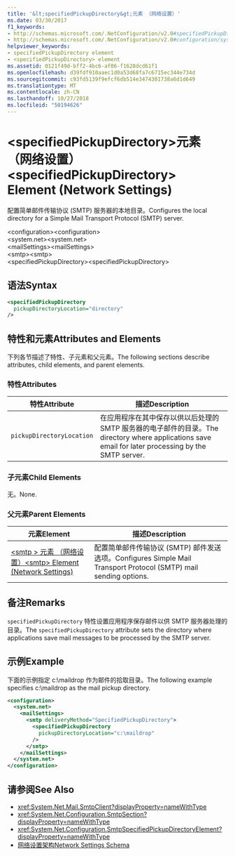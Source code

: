 ```yaml
---
title: '&lt;specifiedPickupDirectory&gt;元素 （网络设置）'
ms.date: 03/30/2017
f1_keywords:
- http://schemas.microsoft.com/.NetConfiguration/v2.0#specifiedPickupDirectory
- http://schemas.microsoft.com/.NetConfiguration/v2.0#configuration/system.net/mailSettings/smtp/specifiedPickupDirectory
helpviewer_keywords:
- specifiedPickupDirectory element
- <specifiedPickupDirectory> element
ms.assetid: 0121f49d-bff2-4bc6-af06-f1628dcd61f1
ms.openlocfilehash: d39fdf910aaec1d0a53d68fa7c6715ec344e734d
ms.sourcegitcommit: c93fd5139f9efcf6db514e3474301738a6d1d649
ms.translationtype: MT
ms.contentlocale: zh-CN
ms.lasthandoff: 10/27/2018
ms.locfileid: "50194626"
---
```

# <a name="ltspecifiedpickupdirectorygt-element-network-settings"></a><span data-ttu-id="4dbe3-102">&lt;specifiedPickupDirectory&gt;元素 （网络设置）</span><span class="sxs-lookup"><span data-stu-id="4dbe3-102">&lt;specifiedPickupDirectory&gt; Element (Network Settings)</span></span>
<span data-ttu-id="4dbe3-103">配置简单邮件传输协议 (SMTP) 服务器的本地目录。</span><span class="sxs-lookup"><span data-stu-id="4dbe3-103">Configures the local directory for a Simple Mail Transport Protocol (SMTP) server.</span></span>  
  
 <span data-ttu-id="4dbe3-104">\<configuration></span><span class="sxs-lookup"><span data-stu-id="4dbe3-104">\<configuration></span></span>  
<span data-ttu-id="4dbe3-105">\<system.net></span><span class="sxs-lookup"><span data-stu-id="4dbe3-105">\<system.net></span></span>  
<span data-ttu-id="4dbe3-106">\<mailSettings></span><span class="sxs-lookup"><span data-stu-id="4dbe3-106">\<mailSettings></span></span>  
<span data-ttu-id="4dbe3-107">\<smtp></span><span class="sxs-lookup"><span data-stu-id="4dbe3-107">\<smtp></span></span>  
<span data-ttu-id="4dbe3-108">\<specifiedPickupDirectory></span><span class="sxs-lookup"><span data-stu-id="4dbe3-108">\<specifiedPickupDirectory></span></span>  
  
## <a name="syntax"></a><span data-ttu-id="4dbe3-109">语法</span><span class="sxs-lookup"><span data-stu-id="4dbe3-109">Syntax</span></span>  
  
```xml  
<specifiedPickupDirectory  
  pickupDirectoryLocation="directory"   
/>  
```  
  
## <a name="attributes-and-elements"></a><span data-ttu-id="4dbe3-110">特性和元素</span><span class="sxs-lookup"><span data-stu-id="4dbe3-110">Attributes and Elements</span></span>  
 <span data-ttu-id="4dbe3-111">下列各节描述了特性、子元素和父元素。</span><span class="sxs-lookup"><span data-stu-id="4dbe3-111">The following sections describe attributes, child elements, and parent elements.</span></span>  
  
### <a name="attributes"></a><span data-ttu-id="4dbe3-112">特性</span><span class="sxs-lookup"><span data-stu-id="4dbe3-112">Attributes</span></span>  
  
|<span data-ttu-id="4dbe3-113">特性</span><span class="sxs-lookup"><span data-stu-id="4dbe3-113">Attribute</span></span>|<span data-ttu-id="4dbe3-114">描述</span><span class="sxs-lookup"><span data-stu-id="4dbe3-114">Description</span></span>|  
|---------------|-----------------|  
|`pickupDirectoryLocation`|<span data-ttu-id="4dbe3-115">在应用程序在其中保存以供以后处理的 SMTP 服务器的电子邮件的目录。</span><span class="sxs-lookup"><span data-stu-id="4dbe3-115">The directory where applications save email for later processing by the SMTP server.</span></span>|  
  
### <a name="child-elements"></a><span data-ttu-id="4dbe3-116">子元素</span><span class="sxs-lookup"><span data-stu-id="4dbe3-116">Child Elements</span></span>  
 <span data-ttu-id="4dbe3-117">无。</span><span class="sxs-lookup"><span data-stu-id="4dbe3-117">None.</span></span>  
  
### <a name="parent-elements"></a><span data-ttu-id="4dbe3-118">父元素</span><span class="sxs-lookup"><span data-stu-id="4dbe3-118">Parent Elements</span></span>  
  
|<span data-ttu-id="4dbe3-119">元素</span><span class="sxs-lookup"><span data-stu-id="4dbe3-119">Element</span></span>|<span data-ttu-id="4dbe3-120">描述</span><span class="sxs-lookup"><span data-stu-id="4dbe3-120">Description</span></span>|  
|-------------|-----------------|  
|[<span data-ttu-id="4dbe3-121">\<smtp > 元素 （网络设置）</span><span class="sxs-lookup"><span data-stu-id="4dbe3-121">\<smtp> Element (Network Settings)</span></span>](../../../../../docs/framework/configure-apps/file-schema/network/smtp-element-network-settings.md)|<span data-ttu-id="4dbe3-122">配置简单邮件传输协议 (SMTP) 邮件发送选项。</span><span class="sxs-lookup"><span data-stu-id="4dbe3-122">Configures Simple Mail Transport Protocol (SMTP) mail sending options.</span></span>|  
  
## <a name="remarks"></a><span data-ttu-id="4dbe3-123">备注</span><span class="sxs-lookup"><span data-stu-id="4dbe3-123">Remarks</span></span>  
 <span data-ttu-id="4dbe3-124">`specifiedPickupDirectory` 特性设置应用程序保存邮件以供 SMTP 服务器处理的目录。</span><span class="sxs-lookup"><span data-stu-id="4dbe3-124">The `specifiedPickupDirectory` attribute sets the directory where applications save mail messages to be processed by the SMTP server.</span></span>  
  
## <a name="example"></a><span data-ttu-id="4dbe3-125">示例</span><span class="sxs-lookup"><span data-stu-id="4dbe3-125">Example</span></span>  
 <span data-ttu-id="4dbe3-126">下面的示例指定 c:\maildrop 作为邮件的拾取目录。</span><span class="sxs-lookup"><span data-stu-id="4dbe3-126">The following example specifies c:\maildrop as the mail pickup directory.</span></span>  
  
```xml  
<configuration>  
  <system.net>  
    <mailSettings>  
      <smtp deliveryMethod="SpecifiedPickupDirectory">  
        <specifiedPickupDirectory  
          pickupDirectoryLocation="c:\maildrop"  
        />  
      </smtp>  
    </mailSettings>  
  </system.net>  
</configuration>  
```  
  
## <a name="see-also"></a><span data-ttu-id="4dbe3-127">请参阅</span><span class="sxs-lookup"><span data-stu-id="4dbe3-127">See Also</span></span>  
- <xref:System.Net.Mail.SmtpClient?displayProperty=nameWithType>  
- <xref:System.Net.Configuration.SmtpSection?displayProperty=nameWithType>  
- <xref:System.Net.Configuration.SmtpSpecifiedPickupDirectoryElement?displayProperty=nameWithType>  
- [<span data-ttu-id="4dbe3-128">网络设置架构</span><span class="sxs-lookup"><span data-stu-id="4dbe3-128">Network Settings Schema</span></span>](../../../../../docs/framework/configure-apps/file-schema/network/index.md)
